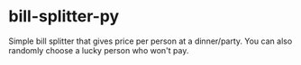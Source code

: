 # bill-splitter-py
Simple bill splitter that gives price per person at a dinner/party. You can also randomly choose a lucky person who won't pay.
